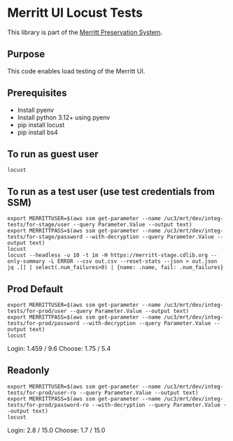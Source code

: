 # Merritt UI Locust Tests

This library is part of the [Merritt Preservation System](https://github.com/CDLUC3/mrt-doc).

## Purpose

This code enables load testing of the Merritt UI.

## Prerequisites

- Install pyenv
- Install python 3.12+ using pyenv
- pip install locust
- pip install bs4

## To run as guest user

```
locust
```

## To run as a test user (use test credentials from SSM)

```
export MERRITTUSER=$(aws ssm get-parameter --name /uc3/mrt/dev/integ-tests/for-stage/user --query Parameter.Value --output text)
export MERRITTPASS=$(aws ssm get-parameter --name /uc3/mrt/dev/integ-tests/for-stage/password --with-decryption --query Parameter.Value --output text)
locust
locust --headless -u 10 -t 1m -H https://merritt-stage.cdlib.org --only-summary -L ERROR --csv out.csv --reset-stats --json > out.json
jq .[] | select(.num_failures>0) | {name: .name, fail: .num_failures}
```


## Prod Default
```
export MERRITTUSER=$(aws ssm get-parameter --name /uc3/mrt/dev/integ-tests/for-prod/user --query Parameter.Value --output text)
export MERRITTPASS=$(aws ssm get-parameter --name /uc3/mrt/dev/integ-tests/for-prod/password --with-decryption --query Parameter.Value --output text)
locust
```

Login: 1.459 / 9.6
Choose: 1.75 / 5.4


## Readonly 
```
export MERRITTUSER=$(aws ssm get-parameter --name /uc3/mrt/dev/integ-tests/for-prod/user-ro --query Parameter.Value --output text)
export MERRITTPASS=$(aws ssm get-parameter --name /uc3/mrt/dev/integ-tests/for-prod/password-ro --with-decryption --query Parameter.Value --output text)
locust
```

Login: 2.8 / 15.0
Choose: 1.7 / 15.0
